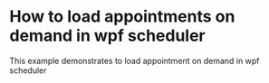 # How to load appointments on demand in wpf scheduler
This example demonstrates to load appointment on demand in wpf scheduler
